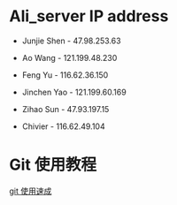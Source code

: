 # Ali_server IP address

- Junjie Shen - 47.98.253.63

- Ao Wang - 121.199.48.230

- Feng Yu - 116.62.36.150

- Jinchen Yao - 121.199.60.169

- Zihao Sun - 47.93.197.15

- Chivier - 116.62.49.104

# Git 使用教程

[git 使用速成](https://chivier.github.io/2019/03/17/Git使用速成/)
